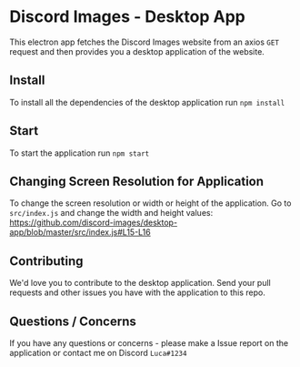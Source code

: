 # Discord Images - Desktop App

This electron app fetches the Discord Images website from an axios `GET` request and then provides you a desktop application of the website.

## Install

To install all the dependencies of the desktop application run `npm install`

## Start

To start the application run `npm start`

## Changing Screen Resolution for Application

To change the screen resolution or width or height of the application. Go to `src/index.js` and change the width and height values: https://github.com/discord-images/desktop-app/blob/master/src/index.js#L15-L16

## Contributing

We'd love you to contribute to the desktop application. Send your pull requests and other issues you have with the application to this repo. 

## Questions / Concerns

If you have any questions or concerns - please make a Issue report on the application or contact me on Discord `Luca#1234`
